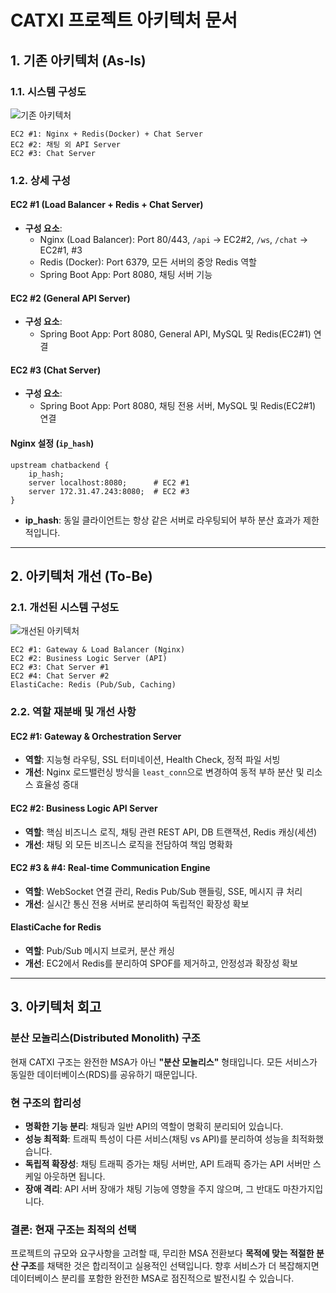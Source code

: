 # CATXI 프로젝트 아키텍처 문서

## 1. 기존 아키텍처 (As-Is)

### 1.1. 시스템 구성도

![기존 아키텍처](https://i.imgur.com/gC0N9m2.png)

```
EC2 #1: Nginx + Redis(Docker) + Chat Server
EC2 #2: 채팅 외 API Server
EC2 #3: Chat Server
```

### 1.2. 상세 구성

#### EC2 #1 (Load Balancer + Redis + Chat Server)
- **구성 요소**:
    - Nginx (Load Balancer): Port 80/443, `/api` -> EC2#2, `/ws`, `/chat` -> EC2#1, #3
    - Redis (Docker): Port 6379, 모든 서버의 중앙 Redis 역할
    - Spring Boot App: Port 8080, 채팅 서버 기능

#### EC2 #2 (General API Server)
- **구성 요소**:
    - Spring Boot App: Port 8080, General API, MySQL 및 Redis(EC2#1) 연결

#### EC2 #3 (Chat Server)
- **구성 요소**:
    - Spring Boot App: Port 8080, 채팅 전용 서버, MySQL 및 Redis(EC2#1) 연결

#### Nginx 설정 (`ip_hash`)
```nginx
upstream chatbackend {
    ip_hash;
    server localhost:8080;      # EC2 #1
    server 172.31.47.243:8080;  # EC2 #3
}
```
- **ip_hash**: 동일 클라이언트는 항상 같은 서버로 라우팅되어 부하 분산 효과가 제한적입니다.

---

## 2. 아키텍처 개선 (To-Be)

### 2.1. 개선된 시스템 구성도

![개선된 아키텍처](https://i.imgur.com/9qZq3XW.png)

```
EC2 #1: Gateway & Load Balancer (Nginx)
EC2 #2: Business Logic Server (API)
EC2 #3: Chat Server #1
EC2 #4: Chat Server #2
ElastiCache: Redis (Pub/Sub, Caching)
```

### 2.2. 역할 재분배 및 개선 사항

#### EC2 #1: Gateway & Orchestration Server
- **역할**: 지능형 라우팅, SSL 터미네이션, Health Check, 정적 파일 서빙
- **개선**: Nginx 로드밸런싱 방식을 `least_conn`으로 변경하여 동적 부하 분산 및 리소스 효율성 증대

#### EC2 #2: Business Logic API Server
- **역할**: 핵심 비즈니스 로직, 채팅 관련 REST API, DB 트랜잭션, Redis 캐싱(세션)
- **개선**: 채팅 외 모든 비즈니스 로직을 전담하여 책임 명확화

#### EC2 #3 & #4: Real-time Communication Engine
- **역할**: WebSocket 연결 관리, Redis Pub/Sub 핸들링, SSE, 메시지 큐 처리
- **개선**: 실시간 통신 전용 서버로 분리하여 독립적인 확장성 확보

#### ElastiCache for Redis
- **역할**: Pub/Sub 메시지 브로커, 분산 캐싱
- **개선**: EC2에서 Redis를 분리하여 SPOF를 제거하고, 안정성과 확장성 확보

---

## 3. 아키텍처 회고

### 분산 모놀리스(Distributed Monolith) 구조
현재 CATXI 구조는 완전한 MSA가 아닌 **"분산 모놀리스"** 형태입니다. 모든 서비스가 동일한 데이터베이스(RDS)를 공유하기 때문입니다.

### 현 구조의 합리성
- **명확한 기능 분리**: 채팅과 일반 API의 역할이 명확히 분리되어 있습니다.
- **성능 최적화**: 트래픽 특성이 다른 서비스(채팅 vs API)를 분리하여 성능을 최적화했습니다.
- **독립적 확장성**: 채팅 트래픽 증가는 채팅 서버만, API 트래픽 증가는 API 서버만 스케일 아웃하면 됩니다.
- **장애 격리**: API 서버 장애가 채팅 기능에 영향을 주지 않으며, 그 반대도 마찬가지입니다.

### 결론: 현재 구조는 최적의 선택
프로젝트의 규모와 요구사항을 고려할 때, 무리한 MSA 전환보다 **목적에 맞는 적절한 분산 구조**를 채택한 것은 합리적이고 실용적인 선택입니다. 향후 서비스가 더 복잡해지면 데이터베이스 분리를 포함한 완전한 MSA로 점진적으로 발전시킬 수 있습니다.
